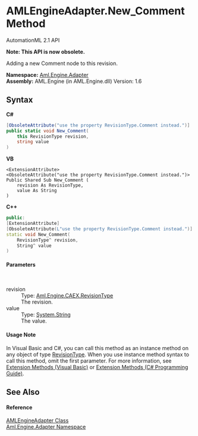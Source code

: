 # AMLEngineAdapter.New_Comment Method 
AutomationML 2.1 API 

**Note: This API is now obsolete.**

Adding a new Comment node to this revision.

**Namespace:**&nbsp;<a href="N_Aml_Engine_Adapter">Aml.Engine.Adapter</a><br />**Assembly:**&nbsp;AML.Engine (in AML.Engine.dll) Version: 1.6

## Syntax

**C#**<br />
``` C#
[ObsoleteAttribute("use the property RevisionType.Comment instead.")]
public static void New_Comment(
	this RevisionType revision,
	string value
)
```

**VB**<br />
``` VB
<ExtensionAttribute>
<ObsoleteAttribute("use the property RevisionType.Comment instead.")>
Public Shared Sub New_Comment ( 
	revision As RevisionType,
	value As String
)
```

**C++**<br />
``` C++
public:
[ExtensionAttribute]
[ObsoleteAttribute(L"use the property RevisionType.Comment instead.")]
static void New_Comment(
	RevisionType^ revision, 
	String^ value
)
```


#### Parameters
&nbsp;<dl><dt>revision</dt><dd>Type: <a href="T_Aml_Engine_CAEX_RevisionType">Aml.Engine.CAEX.RevisionType</a><br />The revision.</dd><dt>value</dt><dd>Type: <a href="https://docs.microsoft.com/dotnet/api/system.string" target="_parent" rel="noopener noreferrer">System.String</a><br />The value.</dd></dl>

#### Usage Note
In Visual Basic and C#, you can call this method as an instance method on any object of type <a href="T_Aml_Engine_CAEX_RevisionType">RevisionType</a>. When you use instance method syntax to call this method, omit the first parameter. For more information, see <a href="https://docs.microsoft.com/dotnet/visual-basic/programming-guide/language-features/procedures/extension-methods" target="_blank" rel="noopener noreferrer">Extension Methods (Visual Basic)</a> or <a href="https://docs.microsoft.com/dotnet/csharp/programming-guide/classes-and-structs/extension-methods" target="_blank" rel="noopener noreferrer">Extension Methods (C# Programming Guide)</a>.

## See Also


#### Reference
<a href="T_Aml_Engine_Adapter_AMLEngineAdapter">AMLEngineAdapter Class</a><br /><a href="N_Aml_Engine_Adapter">Aml.Engine.Adapter Namespace</a><br />